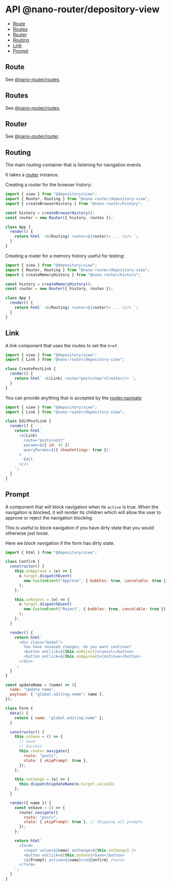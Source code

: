 # API @nano-router/depository-view

<!-- toc -->

- [Route](#route)
- [Routes](#routes)
- [Router](#router)
- [Routing](#routing)
- [Link](#link)
- [Prompt](#prompt)

<!-- tocstop -->

## Route

See [@nano-router/routes](../routes/API.md#Route).

## Routes

See [@nano-router/routes](../routes/API.md#Routes).

## Router

See [@nano-router/router](../router/API.md#router).

## Routing

The main routing container that is listening for navigation events.

It takes a [router](../router/Readme.md) instance.

Creating a router for the browser history:

```js
import { view } from "@depository/view";
import { Router, Routing } from "@nano-router/depository-view";
import { createBrowserHistory } from "@nano-router/history";

const history = createBrowserHistory();
const router = new Router({ history, routes });

class App {
  render() {
    return html` <${Routing} router=${router}> ... <//> `;
  }
}
```

Creating a router for a memory history useful for testing:

```js
import { view } from "@depository/view";
import { Router, Routing } from "@nano-router/depository-view";
import { createMemoryHistory } from "@nano-router/history";

const history = createMemoryHistory();
const router = new Router({ history, routes });

class App {
  render() {
    return html` <${Routing} router=${router}> ... <//> `;
  }
}
```

## Link

A link component that uses the routes to set the `href`.

```js
import { view } from "@depository/view";
import { Link } from "@nano-router/depository-view";

class CreatePostLink {
  render() {
    return html` <${Link} route="posts/new">Create<//> `;
  }
}
```

You can provide anything that is accepted by the [router.navigate](https://github.com/sunesimonsen/nano-router/blob/master/packages/router/API.md#navigate)

```js
import { view } from "@depository/view";
import { Link } from "@nano-router/depository-view";

class EditPostLink {
  render() {
    return html`
      <${Link}
        route="posts/edit"
        params=${{ id: 42 }}
        queryParams=${{ showSettings: true }}
      >
        Edit
      <//>
    `;
  }
}
```

## Prompt

A component that will block navigation when its `active` is true. When the navigation is blocked, it will render its children which will allow the user to approve or reject the navigation blocking.

This is useful to block navigation if you have dirty state that you would otherwise just loose.

Here we block navigation if the form has dirty state.

```js
import { html } from "@depository/view";

class Confirm {
  constructor() {
    this.onApprove = (e) => {
      e.target.dispatchEvent(
        new CustomEvent("Approve", { bubbles: true, cancelable: true })
      );
    };

    this.onReject = (e) => {
      e.target.dispatchEvent(
        new CustomEvent("Reject", { bubbles: true, cancelable: true })
      );
    };
  }

  render() {
    return html`
      <div class="modal">
        You have unsaved changes, do you want continue?
        <button onClick=${this.onReject}>Cancel</button>
        <button onClick=${this.onApprove}>Continue</button>
      </div>
    `;
  }
}

const updateName = (name) => ({
  name: "Update name",
  payload: { "global.editing.name": name },
});

class Form {
  data() {
    return { name: "global.editing.name" };
  }

  constructor() {
    this.onSave = () => {
      // Save
      // Success
      this.router.navigate({
        route: "posts",
        state: { skipPrompt: true },
      });
    };

    this.onChange = (e) => {
      this.dispatch(updateName(e.target.value));
    };
  }

  render({ name }) {
    const onSave = () => {
      router.navigate({
        route: "posts",
        state: { skipPrompt: true }, // Skipping all prompts
      });
    };

    return html`
      <form>
        <input value=${name} onChange=${this.onChange} />
        <button onClick=${this.onSave}>Save</button>
        <${Prompt} active=${name}><${Confirm} /><//>
      </form>
    `;
  }
}
```
